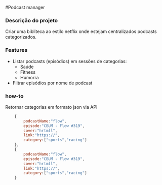 #Podcast manager 
### Descrição do projeto 
Criar uma bibliteca ao estilo netflix onde estejam centralizados podcasts categorizados. 
### Features 
- Listar podcasts (episódios) em sessões de categorias: 
    - Saúde 
    - Fitness
    - Humorra
- Filtrar episódios por nome de podcast 

### how-to 
Retornar categorias em formato json via API 
```js 
    {
        podcastName:"flow",
        episode:"CBUM - Flow #319",
        cover:"hrtmll",
        link:"https://",
        category:["sports","racing"]
    },
    {
        podcastName:"flow",
        episode:"CBUM - Flow #319",
        cover:"hrtmll",
        link:"https://",
        category:["sports","racing"]
    }
```